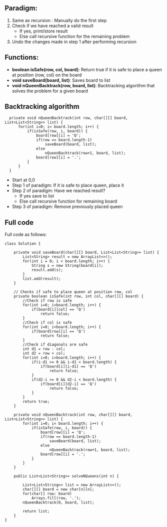 
## Paradigm:

1. Same as recursion : Manually do the first step
2. Check if we have reached a valid result
    - If yes, print/store result
    - Else call recursive function for the remaining problem
3. Undo the changes made in step 1 after performing recursion

## Functions:

- **boolean isSafe(row, col, board)**: Return true if it is safe to place a queen at position (row, col) on the board
- **void saveBoard(board, list)**: Saves board to list
- **void nQueenBacktrack(row, board, list)**: Backtracking algorithm that solves the problem for a given board

## Backtracking algorithm

      private void nQueenBacktrack(int row, char[][] board, List<List<String>> list) {
          for(int i=0; i< board.length; i++) {
              if(isSafe(row, i, board)) {
                  board[row][i] = 'Q';
                  if(row == board.length-1)
                      saveBoard(board, list);
                  else
                      nQueenBacktrack(row+1, board, list);
                  board[row][i] = '.';
              }
          }
      }

- Start at 0,0
- Step 1 of paradigm: If it is safe to place queen, place it
- Step 2 of paradigm: Have we reached result? 
    - If yes save to list
    - Else call recursive function for remaining board
- Step 3 of paradigm: Remove previously placed queen

## Full code

Full code as follows:

    class Solution {

        private void saveBoard(char[][] board, List<List<String>> list) {
            List<String> result = new ArrayList<>();
            for(int i = 0; i < board.length; i++) {
                String s = new String(board[i]);
                result.add(s);
            }
            list.add(result);
        }

        // Checks if safe to place queen at position row, col
        private boolean isSafe(int row, int col, char[][] board) {
            //Check if row is safe
            for(int i=0; i<board.length; i++) {
                if(board[i][col] == 'Q')
                    return false;
            }
            //Check if col is safe
            for(int i=0; i<board.length; i++) {
                if(board[row][i] == 'Q')
                    return false;
            }
            //Check if diagonals are safe
            int d1 = row - col;
            int d2 = row + col;
            for(int i=0; i<board.length; i++) {
                if(i-d1 >= 0 && i-d1 < board.length) {
                    if(board[i][i-d1] == 'Q')
                        return false;
                }
                if(d2-i >= 0 && d2-i < board.length) {
                    if(board[i][d2-i] == 'Q')
                        return false;
                }
            }
            return true;
        }

        private void nQueenBacktrack(int row, char[][] board, List<List<String>> list) {
            for(int i=0; i< board.length; i++) {
                if(isSafe(row, i, board)) {
                    board[row][i] = 'Q';
                    if(row == board.length-1)
                        saveBoard(board, list);
                    else
                        nQueenBacktrack(row+1, board, list);
                    board[row][i] = '.';
                }
            }
        }

        public List<List<String>> solveNQueens(int n) {

            List<List<String>> list = new ArrayList<>();
            char[][] board = new char[n][n];
            for(char[] row: board)
                Arrays.fill(row, '.');
            nQueenBacktrack(0, board, list);

            return list;
        }
    }
